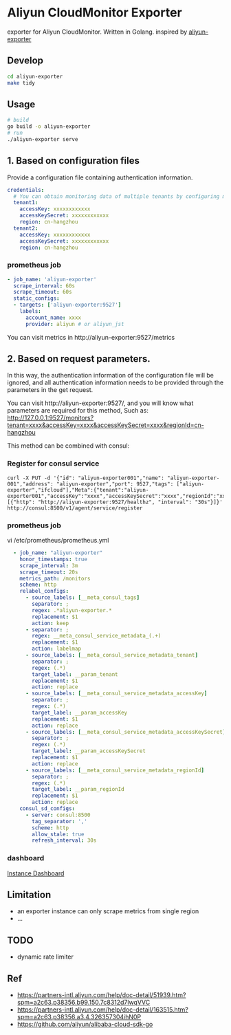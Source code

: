 # Aliyun CloudMonitor Exporter

exporter for Aliyun CloudMonitor. Written in Golang.
inspired by [aliyun-exporter](https://github.com/fengxsong/aliyun-exporter)

## Develop

```bash
cd aliyun-exporter
make tidy
```

## Usage

```bash
# build
go build -o aliyun-exporter
# run
./aliyun-exporter serve
```

## 1. Based on configuration files
Provide a configuration file containing authentication information.
```yaml
credentials:
  # You can obtain monitoring data of multiple tenants by configuring multiple Tenant information.
  tenant1:
    accessKey: xxxxxxxxxxxx
    accessKeySecret: xxxxxxxxxxxx
    region: cn-hangzhou
  tenant2:
    accessKey: xxxxxxxxxxxx
    accessKeySecret: xxxxxxxxxxxx
    region: cn-hangzhou
```

### prometheus job
```yaml
- job_name: 'aliyun-exporter'
  scrape_interval: 60s
  scrape_timeout: 60s
  static_configs:
  - targets: ['aliyun-exporter:9527']
    labels:
      account_name: xxxx
      provider: aliyun # or aliyun_jst
```
You can visit metrics in http://aliyun-exporter:9527/metrics

## 2. Based on request parameters.
In this way, the authentication information of the configuration file will be ignored, and all authentication information needs to be provided through the parameters in the get request.

You can visit http://aliyun-exporter:9527/, and you will know what parameters are required for this method, Such as: http://127.0.0.1:9527/monitors?tenant=xxxx&accessKey=xxxx&accessKeySecret=xxxx&regionId=cn-hangzhou

This method can be combined with consul:

### Register for consul service
```shell
curl -X PUT -d '{"id": "aliyun-exporter001","name": "aliyun-exporter-001","address": "aliyun-exporter","port": 9527,"tags": ["aliyun-exporter","ifcloud"],"Meta":{"tenant":"aliyun-exporter001","accessKey":"xxxx","accessKeySecret":"xxxx","regionId":"xxxx"},"checks": [{"http": "http://aliyun-exporter:9527/healthz", "interval": "30s"}]}' http://consul:8500/v1/agent/service/register
```

### prometheus job
vi /etc/prometheus/prometheus.yml
```yaml
  - job_name: "aliyun-exporter"
    honor_timestamps: true
    scrape_interval: 3m
    scrape_timeout: 20s
    metrics_path: /monitors
    scheme: http
    relabel_configs:
      - source_labels: [__meta_consul_tags]
        separator: ;
        regex: .*aliyun-exporter.*
        replacement: $1
        action: keep
      - separator: ;
        regex: __meta_consul_service_metadata_(.+)
        replacement: $1
        action: labelmap
      - source_labels: [__meta_consul_service_metadata_tenant]
        separator: ;
        regex: (.*)
        target_label: __param_tenant
        replacement: $1
        action: replace
      - source_labels: [__meta_consul_service_metadata_accessKey]
        separator: ;
        regex: (.*)
        target_label: __param_accessKey
        replacement: $1
        action: replace
      - source_labels: [__meta_consul_service_metadata_accessKeySecret]
        separator: ;
        regex: (.*)
        target_label: __param_accessKeySecret
        replacement: $1
        action: replace
      - source_labels: [__meta_consul_service_metadata_regionId]
        separator: ;
        regex: (.*)
        target_label: __param_regionId
        replacement: $1
        action: replace
    consul_sd_configs:
      - server: consul:8500
        tag_separator: ','
        scheme: http
        allow_stale: true
        refresh_interval: 30s
```

### dashboard
[Instance Dashboard](https://../dashboards/Aliyun-Instance-Dashboard.json)

## Limitation

- an exporter instance can only scrape metrics from single region
- ...

## TODO

- dynamic rate limiter

## Ref

- https://partners-intl.aliyun.com/help/doc-detail/51939.htm?spm=a2c63.p38356.b99.150.7c8312d7lwqVVC
- https://partners-intl.aliyun.com/help/doc-detail/163515.htm?spm=a2c63.p38356.a3.4.326357304ihN0P
- https://github.com/aliyun/alibaba-cloud-sdk-go